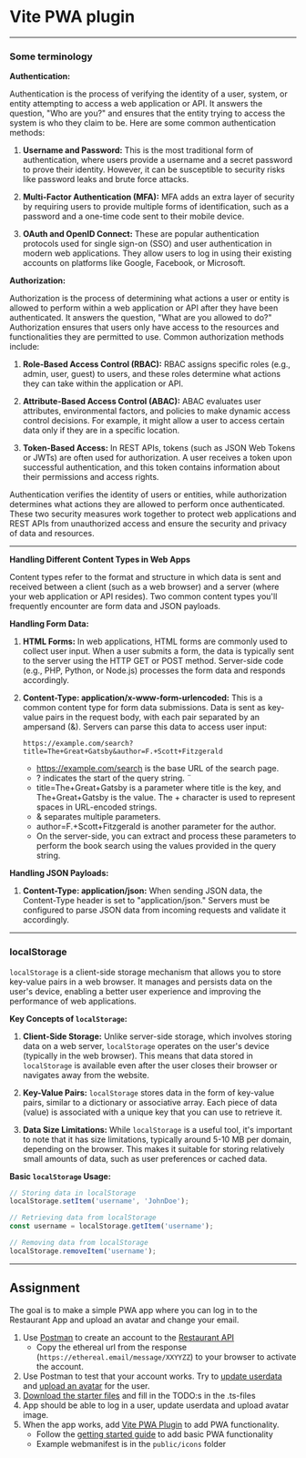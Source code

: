 # Vite PWA plugin

---

### Some terminology

**Authentication:**

Authentication is the process of verifying the identity of a user, system, or entity attempting to access a web
application or API. It answers the question, "Who are you?" and ensures that the entity trying to access the system is
who they claim to be. Here are some common authentication methods:

1. **Username and Password:** This is the most traditional form of authentication, where users provide a username and a
   secret password to prove their identity. However, it can be susceptible to security risks like password leaks and
   brute force attacks.

2. **Multi-Factor Authentication (MFA):** MFA adds an extra layer of security by requiring users to provide multiple
   forms of identification, such as a password and a one-time code sent to their mobile device.

3. **OAuth and OpenID Connect:** These are popular authentication protocols used for single sign-on (SSO) and user
   authentication in modern web applications. They allow users to log in using their existing accounts on platforms like
   Google, Facebook, or Microsoft.

**Authorization:**

Authorization is the process of determining what actions a user or entity is allowed to perform within a web application
or API after they have been authenticated. It answers the question, "What are you allowed to do?" Authorization ensures
that users only have access to the resources and functionalities they are permitted to use. Common authorization methods
include:

1. **Role-Based Access Control (RBAC):** RBAC assigns specific roles (e.g., admin, user, guest) to users, and these
   roles determine what actions they can take within the application or API.

2. **Attribute-Based Access Control (ABAC):** ABAC evaluates user attributes, environmental factors, and policies to
   make dynamic access control decisions. For example, it might allow a user to access certain data only if they are in
   a specific location.

3. **Token-Based Access:** In REST APIs, tokens (such as JSON Web Tokens or JWTs) are often used for authorization. A
   user receives a token upon successful authentication, and this token contains information about their permissions and
   access rights.

Authentication verifies the identity of users or entities, while authorization determines what actions they
are allowed to perform once authenticated. These two security measures work together to protect web applications and
REST APIs from unauthorized access and ensure the security and privacy of data and resources.

---

**Handling Different Content Types in Web Apps**

Content types refer to the format and structure in which data is sent and received between a client (such as a web browser) and a server (where your web application or API resides). Two common content types you'll frequently encounter are form data and JSON payloads.

**Handling Form Data:**

1. **HTML Forms:** In web applications, HTML forms are commonly used to collect user input. When a user submits a form, the data is typically sent to the server using the HTTP GET or POST method. Server-side code (e.g., PHP, Python, or Node.js) processes the form data and responds accordingly.

2. **Content-Type: application/x-www-form-urlencoded:** This is a common content type for form data submissions. Data is sent as key-value pairs in the request body, with each pair separated by an ampersand (&). Servers can parse this data to access user input:
   ```text
   https://example.com/search?title=The+Great+Gatsby&author=F.+Scott+Fitzgerald
   ```
   - https://example.com/search is the base URL of the search page. 
   - ? indicates the start of the query string. ¨
   - title=The+Great+Gatsby is a parameter where title is the key, and The+Great+Gatsby is the value. The + character is used to represent spaces in URL-encoded strings. 
   - & separates multiple parameters. 
   - author=F.+Scott+Fitzgerald is another parameter for the author. 
   - On the server-side, you can extract and process these parameters to perform the book search using the values provided in the query string.


**Handling JSON Payloads:**

1. **Content-Type: application/json:** When sending JSON data, the Content-Type header is set to "application/json." Servers must be configured to parse JSON data from incoming requests and validate it accordingly.

---

### localStorage

`localStorage` is a client-side storage mechanism that allows you to store key-value pairs in a web browser. It manages and persists data on the user's device, enabling a better user experience and improving the performance of web applications.

**Key Concepts of `localStorage`:**

1. **Client-Side Storage:** Unlike server-side storage, which involves storing data on a web server, `localStorage` operates on the user's device (typically in the web browser). This means that data stored in `localStorage` is available even after the user closes their browser or navigates away from the website.

2. **Key-Value Pairs:** `localStorage` stores data in the form of key-value pairs, similar to a dictionary or associative array. Each piece of data (value) is associated with a unique key that you can use to retrieve it.

3. **Data Size Limitations:** While `localStorage` is a useful tool, it's important to note that it has size limitations, typically around 5-10 MB per domain, depending on the browser. This makes it suitable for storing relatively small amounts of data, such as user preferences or cached data.

**Basic `localStorage` Usage:**

```javascript
// Storing data in localStorage
localStorage.setItem('username', 'JohnDoe');

// Retrieving data from localStorage
const username = localStorage.getItem('username');

// Removing data from localStorage
localStorage.removeItem('username');
```

---

## Assignment

The goal is to make a simple PWA app where you can log in to the Restaurant App and upload an avatar and change your
email.

1. Use [Postman](https://www.postman.com/downloads/) to create an account to the [Restaurant API](https://media1.edu.metropolia.fi/restaurant/#api-User-CreateUser)
   - Copy the ethereal url from the response (`https://ethereal.email/message/XXYYZZ`) to your browser to activate the account.
2. Use Postman to test that your account works. Try to [update userdata](https://media1.edu.metropolia.fi/restaurant/#api-User-UpdateCurrentUser) and [upload an avatar](https://media1.edu.metropolia.fi/restaurant/#api-User-UploadAvatar) for the user.
3. [Download the starter files](https://github.com/ilkkamtk/vite-pwa-starter) and fill in the TODO:s in the .ts-files
4. App should be able to log in a user, update userdata and upload avatar image.
5. When the app works, add [Vite PWA Plugin](https://vite-pwa-org.netlify.app/) to add PWA functionality.
   - Follow the [getting started guide](https://vite-pwa-org.netlify.app/guide/) to add basic PWA functionality
   - Example webmanifest is in the `public/icons` folder

